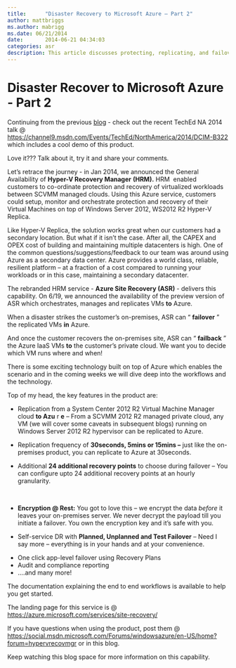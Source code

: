 ```yaml
---
title:      "Disaster Recovery to Microsoft Azure – Part 2"
author: mattbriggs
ms.author: mabrigg
ms.date: 06/21/2014
date:       2014-06-21 04:34:03
categories: asr
description: This article discusses protecting, replicating, and failover VMs directly to Microsoft Azure, Part 2.
---
```

# Disaster Recover to Microsoft Azure - Part 2

Continuing from the previous [blog](https://blogs.technet.com/b/virtualization/archive/2014/06/20/disaster-recovery-to-microsoft-azure.aspx) \- check out the recent TechEd NA 2014 talk @ <https://channel9.msdn.com/Events/TechEd/NorthAmerica/2014/DCIM-B322> which includes a cool demo of this product. 

Love it??? Talk about it, try it and share your comments. 

Let’s retrace the journey - in Jan 2014, we announced the General Availability of **Hyper-V Recovery Manager** **(HRM).** HRM  enabled customers to co-ordinate protection and recovery of virtualized workloads between SCVMM managed clouds. Using this Azure service, customers could setup, monitor and orchestrate protection and recovery of their Virtual Machines on top of Windows Server 2012, WS2012 R2 Hyper-V Replica. 

Like Hyper-V Replica, the solution works great when our customers had a secondary location. But what if it isn’t the case. After all, the CAPEX and OPEX cost of building and maintaining multiple datacenters is high. One of the common questions/suggestions/feedback to our team was around using Azure as a secondary data center. Azure provides a world class, reliable, resilient platform – at a fraction of a cost compared to running your workloads or in this case, maintaining a secondary datacenter. 

The rebranded HRM service - **Azure Site Recovery (ASR)** \- delivers this capability. On 6/19, we announced the availability of the preview version of ASR which orchestrates, manages and replicates VMs **to** Azure. 

When a disaster strikes the customer’s on-premises, ASR can “ **failover** ” the replicated VMs **in** Azure. 

And once the customer recovers the on-premises site, ASR can “ **failback** ” the Azure IaaS VMs **to** the customer’s private cloud. We want you to decide which VM runs where and when! 

There is some exciting technology built on top of Azure which enables the scenario and in the coming weeks we will dive deep into the workflows and the technology. 

Top of my head, the key features in the product are: 

  * Replication from a System Center 2012 R2 Virtual Machine Manager cloud **to Azu** r **e** – From a SCVMM 2012 R2 managed private cloud, any VM (we will cover some caveats in subsequent blogs) running on Windows Server 2012 R2 hypervisor can be replicated to Azure.




<!--[![Replication from a System Center 2012 R2 Virtual Machine Manager cloud to Azure](https://msdnshared.blob.core.windows.net/media/TNBlogsFS/prod.evol.blogs.technet.com/CommunityServer.Blogs.Components.WeblogFiles/00/00/00/50/45/metablogapi/clip_image0017_thumb_3F5A80E6.jpg)](https://msdnshared.blob.core.windows.net/media/TNBlogsFS/prod.evol.blogs.technet.com/CommunityServer.Blogs.Components.WeblogFiles/00/00/00/50/45/metablogapi/clip_image0017_095601D9.jpg)-->

  * Replication frequency of **30seconds, 5mins or 15mins –** just like the on-premises product, you can replicate to Azure at 30seconds. 



<!--[![Replicate to Azure at 30 seconds](https://msdnshared.blob.core.windows.net/media/TNBlogsFS/prod.evol.blogs.technet.com/CommunityServer.Blogs.Components.WeblogFiles/00/00/00/50/45/metablogapi/clip_image0019_thumb_5A2937A3.jpg)](https://msdnshared.blob.core.windows.net/media/TNBlogsFS/prod.evol.blogs.technet.com/CommunityServer.Blogs.Components.WeblogFiles/00/00/00/50/45/metablogapi/clip_image0019_039D78E4.jpg)-->

  * Additional **24 additional recovery points** to choose during failover – You can configure upto 24 additional recovery points at an hourly granularity. 



 

  * **Encryption @ Rest:** You got to love this – we encrypt the data *before* it leaves your on-premises server. We never decrypt the payload till you initiate a failover. You own the encryption key and it’s safe with you. 



<!--[![Encryption at rest](https://msdnshared.blob.core.windows.net/media/TNBlogsFS/prod.evol.blogs.technet.com/CommunityServer.Blogs.Components.WeblogFiles/00/00/00/50/45/metablogapi/clip_image00111_thumb_3FEB5F30.jpg)](https://msdnshared.blob.core.windows.net/media/TNBlogsFS/prod.evol.blogs.technet.com/CommunityServer.Blogs.Components.WeblogFiles/00/00/00/50/45/metablogapi/clip_image00111_097AAD2E.jpg)-->

  * Self-service DR with **Planned, Unplanned and Test Failover** – Need I say more – everything is in your hands and at your convenience. 



<!--[![Self-service DR with planned, unplanned, and test failover](https://msdnshared.blob.core.windows.net/media/TNBlogsFS/prod.evol.blogs.technet.com/CommunityServer.Blogs.Components.WeblogFiles/00/00/00/50/45/metablogapi/clip_image00113_thumb_05FEACF5.jpg)](https://msdnshared.blob.core.windows.net/media/TNBlogsFS/prod.evol.blogs.technet.com/CommunityServer.Blogs.Components.WeblogFiles/00/00/00/50/45/metablogapi/clip_image00113_7D7B4DAA.jpg)-->

  * One click app-level failover using Recovery Plans 
  * Audit and compliance reporting 
  * .…and many more!



The documentation explaining the end to end workflows is available to help you get started.

The landing page for this service is @ <https://azure.microsoft.com/services/site-recovery/>

If you have questions when using the product, post them @ <https://social.msdn.microsoft.com/Forums/windowsazure/en-US/home?forum=hypervrecovmgr> or in this blog.

Keep watching this blog space for more information on this capability. 
